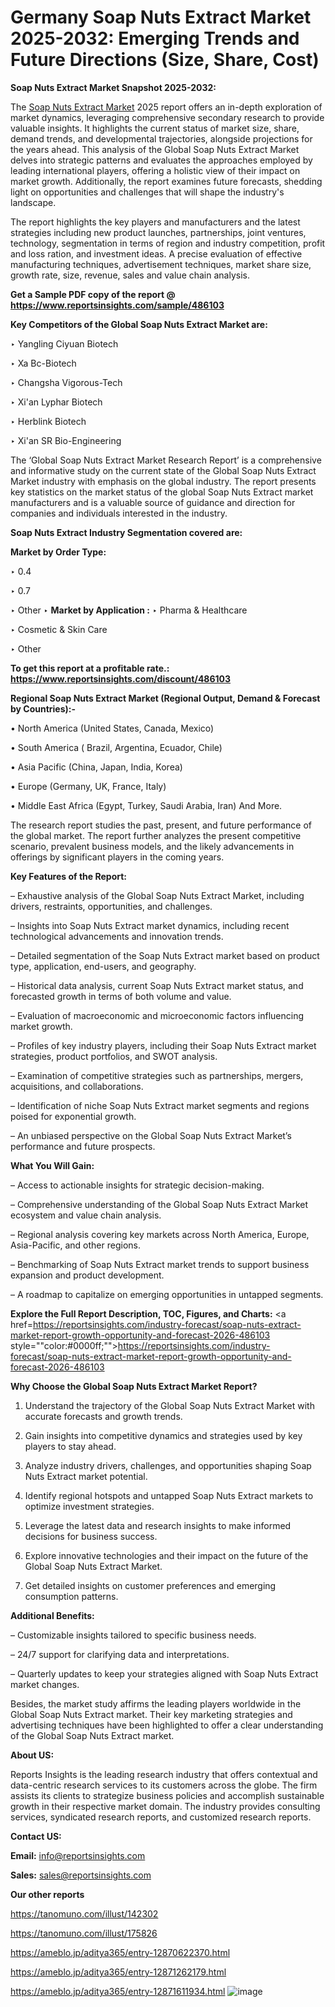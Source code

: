 # Germany Soap Nuts Extract Market 2025-2032: Emerging Trends and Future Directions (Size, Share, Cost)

<strong>Soap Nuts Extract Market Snapshot 2025-2032:</strong>

The <a href=https://www.reportsinsights.com/sample/486103>Soap Nuts Extract Market</a> 2025 report offers an in-depth exploration of market dynamics, leveraging comprehensive secondary research to provide valuable insights. It highlights the current status of market size, share, demand trends, and developmental trajectories, alongside projections for the years ahead. This analysis of the Global Soap Nuts Extract Market delves into strategic patterns and evaluates the approaches employed by leading international players, offering a holistic view of their impact on market growth. Additionally, the report examines future forecasts, shedding light on opportunities and challenges that will shape the industry's landscape.

The report highlights the key players and manufacturers and the latest strategies including new product launches, partnerships, joint ventures, technology, segmentation in terms of region and industry competition, profit and loss ration, and investment ideas. A precise evaluation of effective manufacturing techniques, advertisement techniques, market share size, growth rate, size, revenue, sales and value chain analysis.

<strong>Get a Sample PDF copy of the report @ <a href=https://www.reportsinsights.com/sample/486103 style=color:#0000ff;>https://www.reportsinsights.com/sample/486103</a></strong>

<strong>Key Competitors of the Global Soap Nuts Extract Market are:</strong>

‣ Yangling Ciyuan Biotech

‣ Xa Bc-Biotech

‣ Changsha Vigorous-Tech

‣ Xi&#39;an Lyphar Biotech

‣ Herblink Biotech

‣ Xi&#39;an SR Bio-Engineering

The ‘Global Soap Nuts Extract Market Research Report’ is a comprehensive and informative study on the current state of the Global Soap Nuts Extract Market industry with emphasis on the global industry. The report presents key statistics on the market status of the global Soap Nuts Extract market manufacturers and is a valuable source of guidance and direction for companies and individuals interested in the industry.

<strong>Soap Nuts Extract Industry Segmentation covered are:</strong>

<strong>Market by Order Type: </strong>

‣ 0.4

‣ 0.7

‣ Other
‣ 
<strong>Market by Application :</strong>
‣ Pharma & Healthcare

‣ Cosmetic & Skin Care

‣ Other

<strong>To get this report at a profitable rate.: <a href=https://www.reportsinsights.com/discount/486103 style=color:#0000ff;>https://www.reportsinsights.com/discount/486103</a></strong>

<strong>Regional Soap Nuts Extract Market (Regional Output, Demand &amp; Forecast by Countries):-</strong>

• North America (United States, Canada, Mexico)

• South America ( Brazil, Argentina, Ecuador, Chile)

• Asia Pacific (China, Japan, India, Korea)

• Europe (Germany, UK, France, Italy)

• Middle East Africa (Egypt, Turkey, Saudi Arabia, Iran) And More.

The research report studies the past, present, and future performance of the global market. The report further analyzes the present competitive scenario, prevalent business models, and the likely advancements in offerings by significant players in the coming years.

<strong>Key Features of the Report:</strong>

– Exhaustive analysis of the Global Soap Nuts Extract Market, including drivers, restraints, opportunities, and challenges.

– Insights into Soap Nuts Extract market dynamics, including recent technological advancements and innovation trends.

– Detailed segmentation of the Soap Nuts Extract market based on product type, application, end-users, and geography.

– Historical data analysis, current Soap Nuts Extract market status, and forecasted growth in terms of both volume and value.

– Evaluation of macroeconomic and microeconomic factors influencing market growth.

– Profiles of key industry players, including their Soap Nuts Extract market strategies, product portfolios, and SWOT analysis.

– Examination of competitive strategies such as partnerships, mergers, acquisitions, and collaborations.

– Identification of niche Soap Nuts Extract market segments and regions poised for exponential growth.

– An unbiased perspective on the Global Soap Nuts Extract Market’s performance and future prospects.

<strong>What You Will Gain:</strong>

– Access to actionable insights for strategic decision-making.

– Comprehensive understanding of the Global Soap Nuts Extract Market ecosystem and value chain analysis.

– Regional analysis covering key markets across North America, Europe, Asia-Pacific, and other regions.

– Benchmarking of Soap Nuts Extract market trends to support business expansion and product development.

– A roadmap to capitalize on emerging opportunities in untapped segments.

<strong>Explore the Full Report Description, TOC, Figures, and Charts:</strong>
<a href=https://reportsinsights.com/industry-forecast/soap-nuts-extract-market-report-growth-opportunity-and-forecast-2026-486103 style=""color:#0000ff;"">https://reportsinsights.com/industry-forecast/soap-nuts-extract-market-report-growth-opportunity-and-forecast-2026-486103</a>

<strong>Why Choose the Global Soap Nuts Extract Market Report?</strong>

1. Understand the trajectory of the Global Soap Nuts Extract Market with accurate forecasts and growth trends.

2. Gain insights into competitive dynamics and strategies used by key players to stay ahead.

3. Analyze industry drivers, challenges, and opportunities shaping Soap Nuts Extract market potential.

4. Identify regional hotspots and untapped Soap Nuts Extract markets to optimize investment strategies.

5. Leverage the latest data and research insights to make informed decisions for business success.

6. Explore innovative technologies and their impact on the future of the Global Soap Nuts Extract Market.

7. Get detailed insights on customer preferences and emerging consumption patterns.

<strong>Additional Benefits:</strong>

– Customizable insights tailored to specific business needs.

– 24/7 support for clarifying data and interpretations.

– Quarterly updates to keep your strategies aligned with Soap Nuts Extract market changes.

Besides, the market study affirms the leading players worldwide in the Global Soap Nuts Extract market. Their key marketing strategies and advertising techniques have been highlighted to offer a clear understanding of the Global Soap Nuts Extract market.

<strong><strong>About US</strong>:</strong>

Reports Insights is the leading research industry that offers contextual and data-centric research services to its customers across the globe. The firm assists its clients to strategize business policies and accomplish sustainable growth in their respective market domain. The industry provides consulting services, syndicated research reports, and customized research reports.

<strong>Contact US:</strong>

<p class=><b>Email:</b> <a href=mailto:info@reportsinsights.com>info@reportsinsights.com</a></p>
<p class=><b>Sales:</b> <a href=mailto:sales@reportsinsights.com>sales@reportsinsights.com</a></p>

<strong>Our other reports</strong>

<a href=https://tanomuno.com/illust/142302>https://tanomuno.com/illust/142302</a>

<a href=https://tanomuno.com/illust/175826>https://tanomuno.com/illust/175826</a>

<a href=https://ameblo.jp/aditya365/entry-12870622370.html>https://ameblo.jp/aditya365/entry-12870622370.html</a>

<a href=https://ameblo.jp/aditya365/entry-12871262179.html>https://ameblo.jp/aditya365/entry-12871262179.html</a>

<a href=https://ameblo.jp/aditya365/entry-12871611934.html>https://ameblo.jp/aditya365/entry-12871611934.html</a>
![image](https://github.com/user-attachments/assets/87decbbc-e75e-4e22-8d5f-46e446559a9a)
